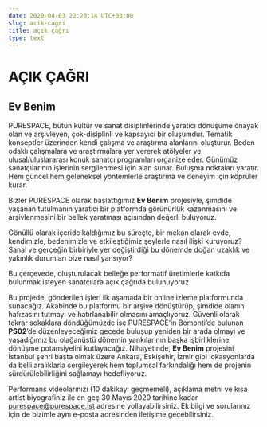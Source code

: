 ```yaml
---
date: 2020-04-03 22:20:14 UTC+03:00
slug: acik-cagri
title: açık çağrı
type: text
---
```

# AÇIK ÇAĞRI

## Ev Benim

PURESPACE, bütün kültür ve sanat disiplinlerinde
yaratıcı dönüşüme önayak olan ve arşivleyen,
çok-disiplinli ve kapsayıcı bir oluşumdur.
Tematik konseptler üzerinden kendi çalışma ve araştırma alanlarını oluşturur.
Beden odaklı çalışmalara ve araştırmalara yer vererek
atölyeler ve ulusal/uluslararası konuk sanatçı programları organize eder.
Günümüz sanatçılarının işlerinin sergilenmesi için alan sunar.
Buluşma noktaları yaratır.
Hem güncel hem geleneksel yöntemlerle araştırma ve deneyim için
köprüler kurar. 

Bizler PURESPACE olarak başlattığımız **Ev Benim** projesiyle,
şimdide yaşanan tutulmanın yaratıcı bir platformda görünürlük kazanmasını
ve arşivlenmesini bir bellek yaratması açısından değerli buluyoruz. 

Gönüllü olarak içeride kaldığımız bu süreçte,
bir mekan olarak evde,
kendimizle, bedenimizle ve etkileştiğimiz şeylerle nasıl ilişki kuruyoruz?
Sanal ve gerçeğin birbiriyle yer değiştirdiği bu dönemde doğan
uzaklık ve yakınlık durumları bize nasıl yansıyor?

Bu çerçevede, oluşturulacak belleğe
performatif üretimlerle katkıda bulunmak isteyen sanatçılara
açık çağrıda bulunuyoruz. 

Bu projede, gönderilen işleri ilk aşamada bir online izleme platformunda
sunacağız.
Akabinde bu platformu bir arşive dönüştürüp,
şimdide olanın hafızasını tutmayı ve hatırlanabilir olmasını amaçlıyoruz.
Güvenli olarak tekrar sokaklara döndüğümüzde ise
PURESPACE’in Bomonti’de bulunan **PS02**’de düzenleyeceğimiz gecede buluşup
yeniden bir arada olmayı
ve yaşadığımız bu olağanüstü dönemin yankılarının
başka işbirliklerine dönüşme potansiyelini kutlayacağız.
Nihayetinde, **Ev Benim** projesini
İstanbul şehri başta olmak üzere
Ankara, Eskişehir, İzmir gibi lokasyonlarda da belli aralıklarla sergileyerek
hem toplumsal farkındalığı
hem de projenin sürdürülebilirliğini sağlamayı hedefliyoruz. 

Performans videolarınızı (10 dakikayı geçmemeli),
açıklama metni ve kısa artist biyografiniz ile
en geç 30 Mayıs 2020 tarihine kadar
purespace@purespace.ist adresine yollayabilirsiniz.
Ek bilgi ve sorularınız için de bizimle aynı e-posta adresinden
iletişime geçebilirsiniz.
